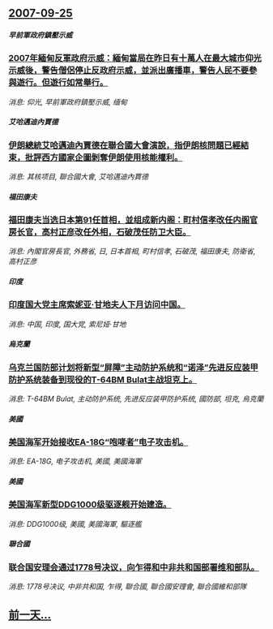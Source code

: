 ## [2007-09-25](/news/2007/09/25/index.md)

##### 早前軍政府鎮壓示威
### [2007年緬甸反軍政府示威：緬甸當局在昨日有十萬人在最大城市仰光示威後，警告僧侶停止反政府示威，並派出廣播車，警告人民不要參與遊行。但遊行如常舉行。](/news/2007/09/25/2007年緬甸反軍政府示威-緬甸當局在昨日有十萬人在最大城市仰光示威後-警告僧侶停止反政府示威-並派出廣播車-警告人民不.md)
_消息: 仰光, 早前軍政府鎮壓示威, 缅甸_

##### 艾哈邁迪內賈德
### [伊朗總統艾哈邁迪內賈德在聯合國大會演說，指伊朗核問題已經結束，批評西方國家企圖剝奪伊朗使用核能權利。](/news/2007/09/25/伊朗總統艾哈邁迪內賈德在聯合國大會演說-指伊朗核問題已經結束-批評西方國家企圖剝奪伊朗使用核能權利.md)
_消息: 其核项目, 聯合國大會, 艾哈邁迪內賈德_

##### 福田康夫
### [福田康夫当选日本第91任首相，並组成新内阁：町村信孝改任内阁官房长官，高村正彦改任外相，石破茂任防卫大臣。](/news/2007/09/25/福田康夫当选日本第91任首相-並组成新内阁-町村信孝改任内阁官房长官-高村正彦改任外相-石破茂任防卫大臣.md)
_消息: 內閣官房長官, 外務省, 日, 日本首相, 町村信孝, 石破茂, 福田康夫, 防衛省, 高村正彦_

##### 印度
### [印度国大党主席索妮亚·甘地夫人下月访问中国。](/news/2007/09/25/印度国大党主席索妮亚-甘地夫人下月访问中国.md)
_消息: 中国, 印度, 国大党, 索尼娅·甘地_

##### 烏克蘭
### [乌克兰国防部计划将新型“屏障”主动防护系统和“诺泽”先进反应装甲防护系统装备到现役的T-64BM Bulat主战坦克上。](/news/2007/09/25/乌克兰国防部计划将新型-屏障-主动防护系统和-诺泽-先进反应装甲防护系统装备到现役的T-64BM-Bulat主战坦克上.md)
_消息: T-64BM Bulat, 主动防护系统, 先进反应装甲防护系统, 國防部, 坦克, 烏克蘭_

##### 美國
### [美国海军开始接收EA-18G“咆哮者”电子攻击机。](/news/2007/09/25/美国海军开始接收EA-18G-咆哮者-电子攻击机.md)
_消息: EA-18G, 电子攻击机, 美國, 美國海軍_

##### 美國
### [美国海军新型DDG1000级驱逐舰开始建造。](/news/2007/09/25/美国海军新型DDG1000级驱逐舰开始建造.md)
_消息: DDG1000级, 美國, 美國海軍, 驅逐艦_

##### 聯合國
### [联合国安理会通过1778号决议，向乍得和中非共和国部署维和部队。](/news/2007/09/25/联合国安理会通过1778号决议-向乍得和中非共和国部署维和部队.md)
_消息: 1778号决议, 中非共和国, 乍得, 聯合國, 聯合國安理會, 聯合國維和部隊_

## [前一天...](/news/2007/09/24/index.md)

